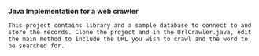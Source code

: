 **Java Implementation for a web crawler**

`This project contains library and a sample database to connect to and store the records.
Clone the project and in the UrlCrawler.java, edit the main method to include the URL
you wish to crawl and the word to be searched for.`
